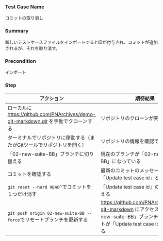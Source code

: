 ### Test Case Name
コミットの取り消し

### Summary
新しいテストケースファイルをインポートするとIDが付与され、コミットが追加されるが、それを取り消す。

### Precondition
インポート

### Step
| アクション      | 期待結果            |
|------------|-----------------|
| ローカルに https://github.com/PNArchives/demo-git-markdown.git を手動でクローンする | リポジトリのクローンが完了する |
| ターミナルでリポジトリに移動する（またがGitツールでリポジトリを開く） | リポジトリの情報を確認できる |
| 「02-new-suite-BB」ブランチに切り替える | 現在のブランチが「02-new-suite-BB」になっている |
| コミットを確認する | 最新のコミットのメッセージが「Update test case id」となっている |
| `git reset --hard HEAD^`でコミットを１つだけ消す | 「Update test case id」のコミットが消える |
| `git push origin 02-new-suite-BB --force`でリモートブランチを更新する | https://github.com/PNArchives/demo-git-markdown にアクセスして、「02-new-suite-BB」ブランチの最新コミットが「Update test case id」ではなくなる |
